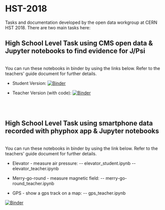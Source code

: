 # HST-2018
Tasks and documentation developed by the open data workgroup at CERN HST 2018. There are two main tasks here:

## High School Level Task using CMS open data & Jupyter notebooks to find evidence for J/Psi
<br/>
You can run these notebooks in binder by using the links below. Refer to the teachers' guide document for further details.


- Student Version: 
[![Binder](https://mybinder.org/badge.svg)](https://mybinder.org/v2/gh/cms-opendata-education/HST-2018/master?filepath=Dimuon%20J_Psi%20for%20High%20School%20(Student%20Version).ipynb)

- Teacher Version (with code):
[![Binder](https://mybinder.org/badge.svg)](https://mybinder.org/v2/gh/cms-opendata-education/HST-2018/master?filepath=Dimuon%20J_Psi%20for%20High%20School%20(Teacher%20Version%20with%20Code).ipynb)

<br/>
<br/>

## High School Level Task using smartphone data recorded with phyphox app & Jupyter notebooks
<br/>
You can run these notebooks in binder by using the link below. Refer to the teachers' guide document for further details.

  - Elevator - measure air pressure:
  -- elevator_student.ipynb
  -- elevator_teacher.ipynb   

  - Merry-go-round - measure magnetic field:
  -- merry-go-round_teacher.ipynb
  
  - GPS - show a gps track on a map:
  -- gps_teacher.ipynb
  
[![Binder](https://mybinder.org/badge.svg)](https://mybinder.org/v2/gh/cms-opendata-education/HST-2018/master)
